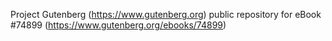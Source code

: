 Project Gutenberg (https://www.gutenberg.org) public repository for
eBook #74899 (https://www.gutenberg.org/ebooks/74899)
